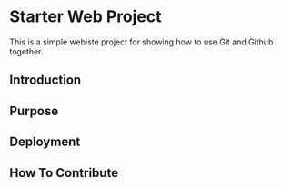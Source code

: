 # Starter Web Project

This is a simple webiste project for
showing how to use Git and Github together.

## Introduction

## Purpose

## Deployment

## How To Contribute